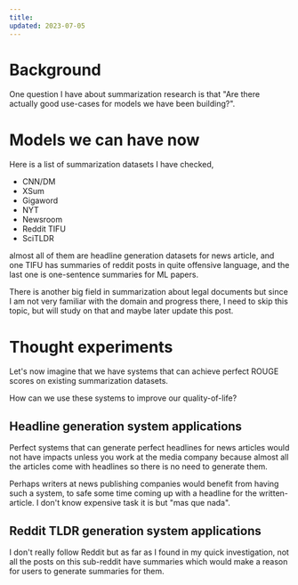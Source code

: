 ```yaml
---
title:
updated: 2023-07-05
---
```


# Background

One question I have about summarization research is that "Are there actually good use-cases for models we have been building?".


# Models we can have now

Here is a list of summarization datasets I have checked,

- CNN/DM
- XSum
- Gigaword
- NYT
- Newsroom
- Reddit TIFU
- SciTLDR

almost all of them are headline generation datasets for news article, and one TIFU has summaries of reddit posts in quite offensive language, and the last one is one-sentence summaries for ML papers.

There is another big field in summarization about legal documents but since I am not very familiar with the domain and progress there, I need to skip this topic, but will study on that and maybe later update this post.


# Thought experiments

Let's now imagine that we have systems that can achieve perfect ROUGE scores on existing summarization datasets.

How can we use these systems to improve our quality-of-life?

## Headline generation system applications

Perfect systems that can generate perfect headlines for news articles would not have impacts unless you work at the media company because almost all the articles come with headlines so there is no need to generate them.

Perhaps writers at news publishing companies would benefit from having such a system, to safe some time coming up with a headline for the written-article. I don't know expensive task it is but "mas que nada".

## Reddit TLDR generation system applications

I don't really follow Reddit but as far as I found in my quick investigation, not all the posts on this sub-reddit have summaries which would make a reason for users to generate summaries for them.

##
